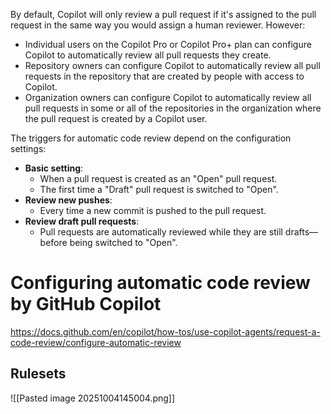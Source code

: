 By default, Copilot will only review a pull request if it's assigned to the pull request in the same way you would assign a human reviewer. However:

- Individual users on the Copilot Pro or Copilot Pro+ plan can configure Copilot to automatically review all pull requests they create.
- Repository owners can configure Copilot to automatically review all pull requests in the repository that are created by people with access to Copilot.
- Organization owners can configure Copilot to automatically review all pull requests in some or all of the repositories in the organization where the pull request is created by a Copilot user.

The triggers for automatic code review depend on the configuration settings:

- **Basic setting**:
    - When a pull request is created as an "Open" pull request.
    - The first time a "Draft" pull request is switched to "Open".
- **Review new pushes**:
    - Every time a new commit is pushed to the pull request.
- **Review draft pull requests**:
    - Pull requests are automatically reviewed while they are still drafts—before being switched to "Open".

# Configuring automatic code review by GitHub Copilot

https://docs.github.com/en/copilot/how-tos/use-copilot-agents/request-a-code-review/configure-automatic-review

## Rulesets 

![[Pasted image 20251004145004.png]]